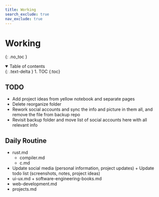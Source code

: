 ```yaml
---
title: Working
search_exclude: true
nav_exclude: true
---
```


<!-- prettier-ignore-start -->
# Working
{: .no_toc }

<details open markdown="block">
  <summary>
    Table of contents
  </summary>
  {: .text-delta }
1. TOC
{:toc}
</details>

<!-- prettier-ignore-end -->

## TODO

-   Add project ideas from yellow notebook and separate pages
-   Delete reorganize folder
-   Rework social accounts and sync the info and picture in them all, and remove the file from backup repo
-   Revisit backup folder and move list of social accounts here with all relevant info

## Daily Routine

-   rust.md
    -   compiler.md
    -   c.md
-   Update social media (personal information, project updates) + Update todo list (screenshots, notes, project ideas)
-   ui-ux.md + software-engineering-books.md
-   web-development.md
-   projects.md
